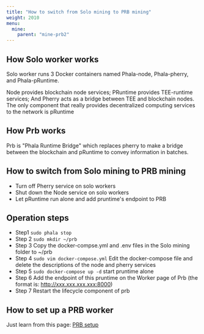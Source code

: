 ```yaml
---
title: "How to switch from Solo mining to PRB mining"
weight: 2010
menu:
  mine:
    parent: "mine-prb2"
---
```


## How Solo worker works

Solo worker runs 3 Docker containers named Phala-node, Phala-pherry, and Phala-pRuntime.

Node provides blockchain node services; PRuntime provides TEE-runtime services; And Pherry acts as a bridge between TEE and blockchain nodes. The only component that really provides decentralized computing services to the network is pRuntime

## How Prb works

Prb is "Phala Runtime Bridge" which replaces pherry to make a bridge between the blockchain and pRuntime to convey information in batches.

## How to switch from Solo mining to PRB mining

* Turn off Pherry service on solo workers
* Shut down the Node service on solo workers
* Let pRuntime run alone and add pruntime's endpoint to PRB

## Operation steps
* Step1
`sudo phala stop`
* Step 2
`sudo mkdir ~/prb`
* Step 3
Copy the docker-compse.yml and .env files in the Solo mining folder to ~/prb
* Step 4
`sudo vim docker-compose.yml`
Edit the docker-compose file and delete the descriptions of the node and pherry services
* Step 5
`sudo docker-compose up -d`
start pruntime alone
* Step 6
Add the endpoint of this pruntime on the Worker page of Prb (the format is: http://xxx.xxx.xxx.xxx:8000)
* Step 7
Restart the lifecycle component of prb

## How to set up a PRB worker
Just learn from this page: [PRB setup](/en-us/mine/prb2/deployment-guide/)
